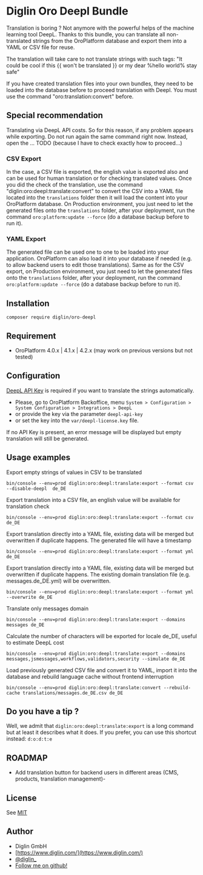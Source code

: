 # Diglin Oro Deepl Bundle

Translation is boring ? Not anymore with the powerful helps of the machine learning tool DeepL. Thanks to this bundle, you can translate all non-translated strings from the OroPlatform database and export them into a YAML or CSV file for reuse. 

The translation will take care to not translate strings with such tags: "It could be cool if this {{ won't be translated }} or my dear %hello world% stay safe"

If you have created translation files into your own bundles, they need to be loaded into the database before to proceed translation with Deepl. You must use the command "oro:translation:convert" before.

## Special recommendation

Translating via DeepL API costs. So for this reason, if any problem appears while exporting. Do not run again the same command right now.
Instead, open the ... TODO (because I have to check exactly how to proceed...)

### CSV Export 

In the case, a CSV file is exported, the english value is exported also and can be used for human translation or for checking translated values.
Once you did the check of the translation, use the command "diglin:oro:deepl:translate:convert" to convert the CSV into a YAML file located into the `translations` folder then it will load the content into your OroPlatform database. 
On Production environment, you just need to let the generated files onto the `translations` folder, after your deployment, run the command `oro:platform:update --force` (do a database backup before to run it).

### YAML Export

The generated file can be used one to one to be loaded into your application. OroPlatform can also load it into your database if needed (e.g. to allow backend users to edit those translations).
Same as for the CSV export, on Production environment, you just need to let the generated files onto the `translations` folder, after your deployment, run the command `oro:platform:update --force` (do a database backup before to run it).

## Installation

`composer require diglin/oro-deepl`

## Requirement

- OroPlatform 4.0.x | 4.1.x | 4.2.x (may work on previous versions but not tested)

## Configuration

[DeepL API Key](https://www.deepl.com/pro#developer) is required if you want to translate the strings automatically.
- Please, go to OroPlatform Backoffice, menu `System > Configuration > System Configuration > Integrations > DeepL`
- or provide the key via the parameter `deepl-api-key`
- or set the key into the `var/deepl-license.key` file.

If no API Key is present, an error message will be displayed but empty translation will still be generated.

## Usage examples

Export empty strings of values in CSV to be translated

`bin/console --env=prod diglin:oro:deepl:translate:export --format csv --disable-deepl  de_DE`

Export translation into a CSV file, an english value will be available for translation check

`bin/console --env=prod diglin:oro:deepl:translate:export --format csv de_DE`

Export translation directly into a YAML file, existing data will be merged but overwritten if duplicate happens. The generated file will have a timestamp

`bin/console --env=prod diglin:oro:deepl:translate:export --format yml de_DE`

Export translation directly into a YAML file, existing data will be merged but overwritten if duplicate happens. The existing domain translation file (e.g. messages.de_DE.yml) will be overwritten.

`bin/console --env=prod diglin:oro:deepl:translate:export --format yml --overwrite de_DE`

Translate only messages domain

`bin/console --env=prod diglin:oro:deepl:translate:export --domains messages de_DE`

Calculate the number of characters will be exported for locale de_DE, useful to estimate DeepL cost

`bin/console --env=prod diglin:oro:deepl:translate:export --domains messages,jsmessages,workflows,validators,security --simulate de_DE`

Load previously generated CSV file and convert it to YAML, import it into the database and rebuild language cache without frontend interruption

`bin/console --env=prod diglin:oro:deepl:translate:convert --rebuild-cache translations/messages.de_DE.csv de_DE`

## Do you have a tip ?

Well, we admit that `diglin:oro:deepl:translate:export` is a long command but at least it describes what it does. 
If you prefer, you can use this shortcut instead: `d:o:d:t:e` 

## ROADMAP

- Add translation button for backend users in different areas (CMS, products, translation management)- 

## License

See [MIT](LICENSE.txt) 

## Author

* Diglin GmbH
* [https://www.diglin.com/](https://www.diglin.com/)
* [@diglin_](https://twitter.com/diglin_)
* [Follow me on github!](https://github.com/diglin)
